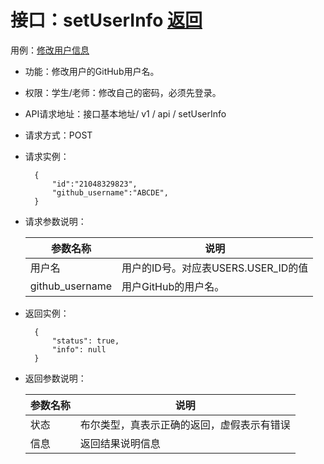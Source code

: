 # 接口：setUserInfo [返回](https://github.com/lk357293221/is_analysis/blob/master/test6/README.md)

用例：[修改用户信息](https://github.com/lk357293221/is_analysis/blob/master/test6/%E7%94%A8%E4%BE%8B/%E4%BF%AE%E6%94%B9%E7%94%A8%E6%88%B7%E4%BF%A1%E6%81%AF.md)

- 功能：修改用户的GitHub用户名。

- 权限：学生/老师：修改自己的密码，必须先登录。

- API请求地址：接口基本地址/ v1 / api / setUserInfo

- 请求方式：POST

- 请求实例：

  ```
    {
        "id":"21048329823",
        "github_username":"ABCDE",            
    }
  ```

- 请求参数说明：

  | 参数名称        | 说明                                |
  | --------------- | ----------------------------------- |
  | 用户名          | 用户的ID号。对应表USERS.USER_ID的值 |
  | github_username | 用户GitHub的用户名。                |

- 返回实例：

  ```
    {         
        "status": true,
        "info": null
    }
  ```

- 返回参数说明：

  | 参数名称 | 说明                                       |
  | -------- | ------------------------------------------ |
  | 状态     | 布尔类型，真表示正确的返回，虚假表示有错误 |
  | 信息     | 返回结果说明信息                           |